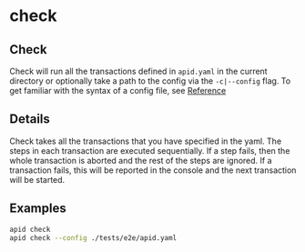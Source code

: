 # check

## Check

Check will run all the transactions defined in `apid.yaml` in the current directory or optionally take a path to the config via the `-c|--config` flag. To get familiar with the syntax of a config file, see [Reference](https://github.com/getapid/apid-cli/tree/22534ec0dafbcd65c14c4b649fbab9b5f7ae7398/reference/README.md)

## Details

Check takes all the transactions that you have specified in the yaml. The steps in each transaction are executed sequentially. If a step fails, then the whole transaction is aborted and the rest of the steps are ignored. If a transaction fails, this will be reported in the console and the next transaction will be started.

## Examples

```bash
apid check
apid check --config ./tests/e2e/apid.yaml
```

